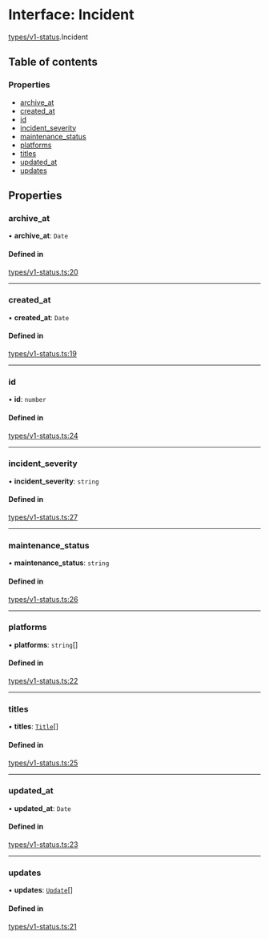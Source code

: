 # Interface: Incident

[types/v1-status](../modules/types_v1_status.md).Incident

## Table of contents

### Properties

- [archive\_at](types_v1_status.Incident.md#archive_at)
- [created\_at](types_v1_status.Incident.md#created_at)
- [id](types_v1_status.Incident.md#id)
- [incident\_severity](types_v1_status.Incident.md#incident_severity)
- [maintenance\_status](types_v1_status.Incident.md#maintenance_status)
- [platforms](types_v1_status.Incident.md#platforms)
- [titles](types_v1_status.Incident.md#titles)
- [updated\_at](types_v1_status.Incident.md#updated_at)
- [updates](types_v1_status.Incident.md#updates)

## Properties

### archive\_at

• **archive\_at**: `Date`

#### Defined in

[types/v1-status.ts:20](https://github.com/jameslinimk/unofficial-valorant-api/blob/d5a8de3/package/src/types/v1-status.ts#L20)

___

### created\_at

• **created\_at**: `Date`

#### Defined in

[types/v1-status.ts:19](https://github.com/jameslinimk/unofficial-valorant-api/blob/d5a8de3/package/src/types/v1-status.ts#L19)

___

### id

• **id**: `number`

#### Defined in

[types/v1-status.ts:24](https://github.com/jameslinimk/unofficial-valorant-api/blob/d5a8de3/package/src/types/v1-status.ts#L24)

___

### incident\_severity

• **incident\_severity**: `string`

#### Defined in

[types/v1-status.ts:27](https://github.com/jameslinimk/unofficial-valorant-api/blob/d5a8de3/package/src/types/v1-status.ts#L27)

___

### maintenance\_status

• **maintenance\_status**: `string`

#### Defined in

[types/v1-status.ts:26](https://github.com/jameslinimk/unofficial-valorant-api/blob/d5a8de3/package/src/types/v1-status.ts#L26)

___

### platforms

• **platforms**: `string`[]

#### Defined in

[types/v1-status.ts:22](https://github.com/jameslinimk/unofficial-valorant-api/blob/d5a8de3/package/src/types/v1-status.ts#L22)

___

### titles

• **titles**: [`Title`](types_v1_status.Title.md)[]

#### Defined in

[types/v1-status.ts:25](https://github.com/jameslinimk/unofficial-valorant-api/blob/d5a8de3/package/src/types/v1-status.ts#L25)

___

### updated\_at

• **updated\_at**: `Date`

#### Defined in

[types/v1-status.ts:23](https://github.com/jameslinimk/unofficial-valorant-api/blob/d5a8de3/package/src/types/v1-status.ts#L23)

___

### updates

• **updates**: [`Update`](types_v1_status.Update.md)[]

#### Defined in

[types/v1-status.ts:21](https://github.com/jameslinimk/unofficial-valorant-api/blob/d5a8de3/package/src/types/v1-status.ts#L21)
